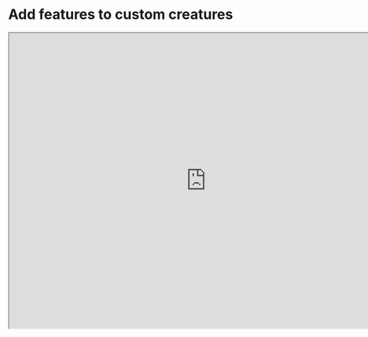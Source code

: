 # Add features to custom creatures 

<iframe src="https://cc.163.com/act/m/daily/iframeplayer/?id=618a315bb647e504b5250cf2" height="600" width="800" allow="fullscreen" /> 

